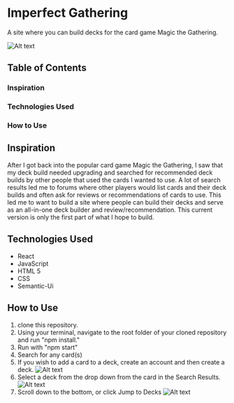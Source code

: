 # Imperfect Gathering
A site where you can build decks for the card game Magic the Gathering.

![Alt text](https://github.com/aks2258/mtg_project_frontend/tree/main/src/images/Home.png "Title Screen")

## Table of Contents ##
### Inspiration
### Technologies Used
### How to Use

## Inspiration
After I got back into the popular card game Magic the Gathering, I saw that my deck build needed upgrading and searched for recommended deck builds by other people that used the cards I wanted to use. A lot of search results led me to forums where other players would list cards and their deck builds and often ask for reviews or recommendations of cards to use. This led me to want to build a site where people can build their decks and serve as an all-in-one deck builder and review/recommendation. This current version is only the first part of what I hope to build.

## Technologies Used
- React
- JavaScript
- HTML 5
- CSS
- Semantic-Ui

## How to Use
1. clone this repository.
2. Using your terminal, navigate to the root folder of your cloned repository and run "npm install."
4. Run with "npm start"
5. Search for any card(s)
6. If you wish to add a card to a deck, create an account and then create a deck.
![Alt text](https://github.com/aks2258/mtg_project_frontend/tree/main/src/images/Home.png "Title Screen")
7. Select a deck from the drop down from the card in the Search Results.
![Alt text](https://github.com/aks2258/mtg_project_frontend/tree/main/src/images/Search_Results.png "Search Results Screen")
8. Scroll down to the bottom, or click Jump to Decks
![Alt text](https://github.com/aks2258/mtg_project_frontend/tree/main/src/images/User_Decks.png "Users Decks Screen")